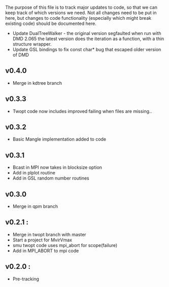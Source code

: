 The purpose of this file is to track major updates to code, so that
we can keep track of which versions we need. Not all changes need to 
be put in here, but changes to code functionality (especially which 
might break existing code) should be documented here.

* Update DualTreeWalker - the original version segfaulted when run with DMD 2.065
	the latest version does the iteration as a function, with a thin structure wrapper.
* Update GSL bindings to fix const char* bug that escaped older version of DMD

v0.4.0
------
* Merge in kdtree branch

v0.3.3
------
* Twopt code now includes improved failing when files are missing..

v0.3.2
------
* Basic Mangle implementation added to code

v0.3.1
------
* Bcast in MPI now takes in blocksize option
* Add in plplot routine
* Add in GSL random number routines


v0.3.0
------
* Merge in qpm branch

v0.2.1 :
--------
* Merge in twopt branch with master
* Start a project for MvirVmax
* smu twopt code uses mpi_abort for scope(failure)
* Add in MPI_ABORT to mpi code

v0.2.0 :
--------
* Pre-tracking
